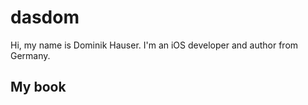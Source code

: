 # dasdom

Hi, my name is Dominik Hauser.
I'm an iOS developer and author from Germany.

## My book


